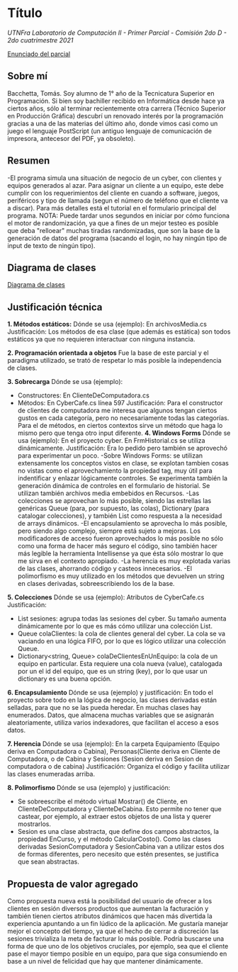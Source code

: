 # Título
*UTNFra Laboratorio de Computación II - Primer Parcial - Comisión 2do D - 2do cuatrimestre 2021*

[Enunciado del parcial](https://codeutnfra.github.io/programacion_2_laboratorio_2_apuntes/docs/evaluaciones/parciales/2d-primer-parcial/)

## Sobre mí

Bacchetta, Tomás. Soy alumno de 1° año de la Tecnicatura Superior en Programación. Si bien soy bachiller recibido en Informática desde hace ya ciertos años, sólo al terminar recientemente otra carrera (Técnico Superior en Producción Gráfica) descubrí un renovado interés por la programación gracias a una de las materias del último año, donde vimos casi como un juego el lenguaje PostScript (un antiguo lenguaje de comunicación de impresora, antecesor del PDF, ya obsoleto).

## Resumen

-El programa simula una situación de negocio de un cyber, con clientes y equipos generados al azar. Para asignar un cliente a un equipo, este debe cumplir con los requerimientos del cliente en cuando a software, juegos, periféricos y tipo de llamada (segun el número de teléfono que el cliente va a discar). Para más detalles está el tutorial en el formulario principal del programa. NOTA: Puede tardar unos segundos en iniciar por cómo funciona el motor de randomización, ya que a fines de un mejor testeo es posible que deba "relloear" muchas tiradas randomizadas, que son la base de la generación de datos del programa (sacando el login, no hay ningún tipo de input de texto de ningún tipo).


## Diagrama de clases
[Diagrama de clases](https://drive.google.com/file/d/184N28Ab6uuHVgrIjFP2YMAoh2GZNBoXl/view?usp=sharing)



## Justificación técnica

 **1. Métodos estáticos:** 
Dónde se usa (ejemplo): En archivosMedia.cs
Justificación: Los métodos de esa clase (que además es estática) son todos estáticos ya que no requieren interactuar con ninguna instancia.

 **2. Programación orientada a objetos**
Fue la base de este parcial y el paradigma utilizado, se trató de respetar lo más posible la independencia de clases.

 **3. Sobrecarga**
 Dónde se usa (ejemplo): 
 - Constructores: En ClienteDeComputadora.cs
 - Métodos: En CyberCafe.cs línea 597
 Justificación: Para el constructor de clientes de computadora me interesa que algunos tengan ciertos gustos en cada categoría, pero no necesariamente todas las categorías. Para el de métodos, en ciertos contextos sirve un método que haga lo mismo pero que tenga otro input diferente.
 **4. Windows Forms**
 Dónde se usa (ejemplo): En el proyecto cyber. En FrmHistorial.cs se utiliza dinámicamente.
 Justificación: Era lo pedido pero también se aprovechó para experimentar un poco.
-Sobre Windows Forms: se utilizan extensamente los conceptos vistos en clase, se explotan tambien cosas no vistas como el aprovechamiento la propiedad tag, muy útil para indentificar y enlazar lógicamente controles. Se experimenta también la generación dinámica de controles en el formulario de historial. Se utilizan también archivos media embebidos en Recursos. -Las colecciones se aprovechan lo más posible, siendo las estrellas las genéricas Queue (para, por supuesto, las colas), Dictionary (para catalogar colecciones), y también List como respuesta a la necesidad de arrays dinámicos. -El encapsulamiento se aprovecha lo más posible, pero siendo algo complejo, siempre está sujeto a mejoras. Los modificadores de acceso fueron aprovechados lo más posible no sólo como una forma de hacer más seguro el código, sino también hacer más legible la herramienta Intellisense ya que ésta sólo mostrar lo que me sirva en el contexto apropiado. -La herencia es muy explotada varias de las clases, ahorrando código y casteos innecesarios. -El polimorfismo es muy utilizado en los métodos que devuelven un string en clases derivadas, sobreescribiendo los de la base.

**5. Colecciones**
Dónde se usa (ejemplo): Atributos de CyberCafe.cs
Justificación:

 - List<Sesion> sesiones: agrupa todas las sesiones del cyber. Su tamaño aumenta dinámicamente por lo que es más cómo utilizar una colección List.
 - Queue<Cliente> colaClientes: la cola de clientes general del cyber. La cola se va vaciando en una lógica FIFO, por lo que es lógico utilizar una colección Queue.
 - Dictionary<string, Queue<Cliente>> colaDeClientesEnUnEquipo: la cola de un equipo en particular. Esta requiere una cola nueva (value), catalogada por un el id del equipo, que es un string (key), por lo que usar un dictionary es una buena opción.


**6. Encapsulamiento**
Dónde se usa (ejemplo) y justificación: En todo el proyecto sobre todo en la lógica de negocio, las clases derivadas están selladas, para que no se las pueda heredar. En muchas clases hay enumerados. Datos, que almacena muchas variables que se asignarán aleatoriamente, utiliza varios indexadores, que facilitan el acceso a esos datos.


**7. Herencia**
Dónde se usa (ejemplo): En la carpeta Equipamiento (Equipo deriva en Computadora o Cabina), Personas(Cliente deriva en Cliente de Computadora, o de Cabina y Sesiones (Sesion deriva en Sesion de computadora o de cabina)
Justificación: Organiza el código y facilita utilizar las clases enumeradas arriba.

**8. Polimorfismo**
Dónde se usa (ejemplo) y justificación: 
 - Se sobreescribe el método virtual Mostrar() de Cliente, en ClienteDeComputadora y ClienteDeCabina. Esto permite no tener que castear, por ejemplo, al extraer estos objetos de una lista y querer mostrarlos.
 - Sesion es una clase abstracta, que define dos campos abstractos, la propiedad EnCurso, y el método CalcularCosto(). Como las clases derivadas SesionComputadora y SesionCabina van a utilizar estos dos de formas diferentes, pero necesito que estén presentes, se justifica que sean abstractas.




## Propuesta de valor agregado

Como propuesta nueva está la posibilidad del usuario de ofrecer a los clientes en sesión diversos productos que aumentan la facturación y también tienen ciertos atributos dinámicos que hacen más divertida la experiencia apuntando a un fin lúdico de la aplicación. Me gustaría manejar mejor el concepto del tiempo, ya que el hecho de cerrar a discreción las sesiones trivializa la meta de facturar lo más posible. Podría buscarse una forma de que uno de los objetivos cruciales, por ejemplo, sea que el cliente pase el mayor tiempo posible en un equipo, para que siga consumiendo en base a un nivel de felicidad que hay que mantener dinámicamente.
